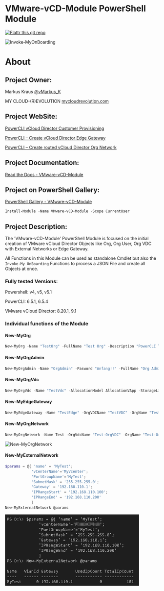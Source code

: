 VMware-vCD-Module PowerShell Module
===================================
[![Flattr this git repo](http://api.flattr.com/button/flattr-badge-large.png)](https://flattr.com/submit/auto?user_id=vMarkus_K&url=https://github.com/mycloudrevolution/VMware-vCD-Module&title=VMware-vCD-Module&language=Powershell&tags=github&category=software)

![Invoke-MyOnBoarding](/media/Invoke-MyOnBoarding.png)

# About

## Project Owner:

Markus Kraus [@vMarkus_K](https://twitter.com/vMarkus_K)

MY CLOUD-(R)EVOLUTION [mycloudrevolution.com](http://mycloudrevolution.com/)


## Project WebSite:
[PowerCLI vCloud Director Customer Provisioning](https://mycloudrevolution.com/2017/06/13/powercli-vcloud-director-customer-provisioning/)

[PowerCLI – Create vCloud Director Edge Gateway](https://mycloudrevolution.com/2017/06/27/powercli-create-vcloud-director-edge-gateway/)

[PowerCLI – Create routed vCloud Director Org Network](https://mycloudrevolution.com/en/2018/04/18/powercli-create-routed-vcloud-director-org-network/)

## Project Documentation:

[Read the Docs - VMware-vCD-Module](http://vmware-vcd-module.readthedocs.io/)

## Project on PowerShell Gallery:

[PowerShell Gallery - VMware-vCD-Module](https://www.powershellgallery.com/packages/VMware-vCD-Module)

 ```PowerShell
Install-Module -Name VMware-vCD-Module -Scope CurrentUser
```

## Project Description:

The 'VMware-vCD-Module' PowerShell Module is focused on the initial creation of VMware vCloud Director Objects like Org, Org User, Org VDC with External Networks or Edge Gateway.

All Functions in this Module can be used as standalone Cmdlet but also the ``Invoke-My OnBoarding`` Functions to process a JSON File and create all Objects at once.

### Fully tested Versions:

Powershell: v4, v5, v5.1

PowerCLI: 6.5.1, 6.5.4

VMware vCloud Director: 8.20.1, 9.1

### Individual functions of the Module

#### New-MyOrg
 ```PowerShell
New-MyOrg -Name "TestOrg" -FullName "Test Org" -Description "PowerCLI Test Org"
```

#### New-MyOrgAdmin
 ```PowerShell
New-MyOrgAdmin -Name "OrgAdmin" -Pasword "Anfang!!" -FullName "Org Admin" -EmailAddress "OrgAdmin@TestOrg.local" -PhoneNumber "0049123456789" -Org "TestOrg" -Enabled:$True
```

#### New-MyOrgVdc
 ```PowerShell
New-MyOrgVdc -Name "TestVdc" -AllocationModel AllocationVApp -StorageLimit 1000 -StorageProfile "Standard-DC01" -NetworkPool "NetworkPool-DC01" -ProviderVDC "Provider-VDC-DC01" -Org "TestOrg"

```

#### New-MyEdgeGateway
 ```PowerShell
New-MyEdgeGateway -Name "TestEdge" -OrgVDCName "TestVDC" -OrgName "TestOrg" -Size "full" -ExternalNetwork "ExternalNetwork" -IPAddress "192.168.100.1" -SubnetMask "255.255.255.0" -Gateway "192.168.100.254" -IPRangeStart "192.168.100.2" -IPRangeEnd "192.168.100.3" -Verbose
```

#### New-MyOrgNetwork
 ```PowerShell
New-MyOrgNetwork -Name Test -OrgVdcName "Test-OrgVDC" -OrgName "Test-Org" -EdgeName "Test-OrgEdge" -SubnetMask 255.255.255.0 -Gateway 192.168.66.1 -IPRangeStart 192.168.66.100 -IPRangeEnd 192.168.66.200 -Shared:$false
```
![New-MyOrgNetwork](/media/New-MyOrgNetwork.png)

#### New-MyExternalNetwork
 ```PowerShell
$params = @{ 'name' = 'MyTest';
             'vCenterName'='MyVcenter';
             'PortGroupName'='MyTest';
             'SubnetMask' = '255.255.255.0';
             'Gateway' = '192.168.110.1';
             'IPRangeStart' = '192.168.110.100';
             'IPRangeEnd' = '192.168.110.200'
             }
New-MyExternalNetwork @params
```
![New-MyExternalNetwork](/media/New-MyExternalNetwork.png)


